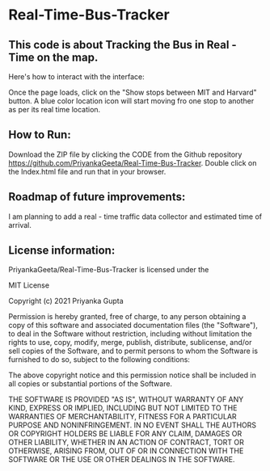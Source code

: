 # Real-Time-Bus-Tracker

## This code is about Tracking the Bus in Real - Time on the map.

Here's how to interact with the interface:

Once the page loads, click on the "Show stops between MIT and Harvard" button. A blue color location icon will start moving fro one stop to another as per its real time location.

## How to Run: 
Download the ZIP file by clicking the CODE from the Github repository https://github.com/PriyankaGeeta/Real-Time-Bus-Tracker. Double click on the Index.html file and run that in your browser.

## Roadmap of future improvements:
I am planning to add a real - time traffic data collector and estimated time of arrival.

## License information: 
PriyankaGeeta/Real-Time-Bus-Tracker is licensed under the

MIT License

Copyright (c) 2021 Priyanka Gupta

Permission is hereby granted, free of charge, to any person obtaining a copy
of this software and associated documentation files (the "Software"), to deal
in the Software without restriction, including without limitation the rights
to use, copy, modify, merge, publish, distribute, sublicense, and/or sell
copies of the Software, and to permit persons to whom the Software is
furnished to do so, subject to the following conditions:

The above copyright notice and this permission notice shall be included in all
copies or substantial portions of the Software.

THE SOFTWARE IS PROVIDED "AS IS", WITHOUT WARRANTY OF ANY KIND, EXPRESS OR
IMPLIED, INCLUDING BUT NOT LIMITED TO THE WARRANTIES OF MERCHANTABILITY,
FITNESS FOR A PARTICULAR PURPOSE AND NONINFRINGEMENT. IN NO EVENT SHALL THE
AUTHORS OR COPYRIGHT HOLDERS BE LIABLE FOR ANY CLAIM, DAMAGES OR OTHER
LIABILITY, WHETHER IN AN ACTION OF CONTRACT, TORT OR OTHERWISE, ARISING FROM,
OUT OF OR IN CONNECTION WITH THE SOFTWARE OR THE USE OR OTHER DEALINGS IN THE
SOFTWARE.

